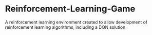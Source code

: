 # Reinforcement-Learning-Game

A reinforcement learning environment created to allow development of reinforcement learning algorithms, including a DQN solution.
